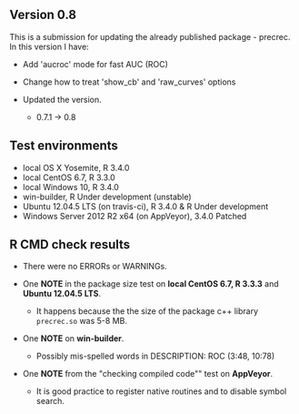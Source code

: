 ## Version 0.8
This is a submission for updating the already published package - precrec.
In this version I have:

* Add 'aucroc' mode for fast AUC (ROC)

* Change how to treat 'show_cb' and 'raw_curves' options

* Updated the version.
    * 0.7.1 -> 0.8
    
## Test environments
* local OS X Yosemite, R 3.4.0
* local CentOS 6.7, R 3.3.0
* local Windows 10, R 3.4.0
* win-builder, R Under development (unstable)
* Ubuntu 12.04.5 LTS (on travis-ci), R 3.4.0 & R Under development 
* Windows Server 2012 R2 x64 (on AppVeyor), 3.4.0 Patched

## R CMD check results
* There were no ERRORs or WARNINGs.

* One **NOTE** in the package size test on **local CentOS 6.7, R 3.3.3** and **Ubuntu 12.04.5 LTS**.
  
    * It happens because the the size of the package c++ library `precrec.so` was 5-8 MB.     
        
  
* One **NOTE** on **win-builder**.

    * Possibly mis-spelled words in DESCRIPTION:
       ROC (3:48, 10:78) 


* One **NOTE** from the "checking compiled code"" test on **AppVeyor**.

    * It is good practice to register native routines and to disable symbol search.
